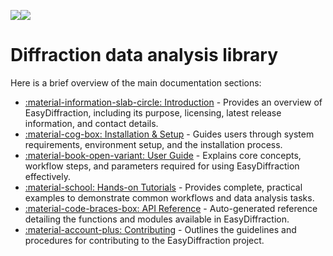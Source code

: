 ![](assets/images/logo_dark.svg#gh-dark-mode-only)![](assets/images/logo_light.svg#gh-light-mode-only)

# Diffraction data analysis library

Here is a brief overview of the main documentation sections:

- [:material-information-slab-circle: Introduction](introduction) - Provides an
  overview of EasyDiffraction, including its purpose, licensing, latest release
  information, and contact details.
- [:material-cog-box: Installation & Setup](installation) - Guides users through
  system requirements, environment setup, and the installation process.
- [:material-book-open-variant: User Guide](usage) - Explains core concepts,
  workflow steps, and parameters required for using EasyDiffraction effectively.
- [:material-school: Hands-on Tutorials](tutorials) - Provides complete,
  practical examples to demonstrate common workflows and data analysis tasks.
- [:material-code-braces-box: API Reference](api) - Auto-generated reference
  detailing the functions and modules available in EasyDiffraction.
- [:material-account-plus: Contributing](contributing) - Outlines the guidelines
  and procedures for contributing to the EasyDiffraction project.
